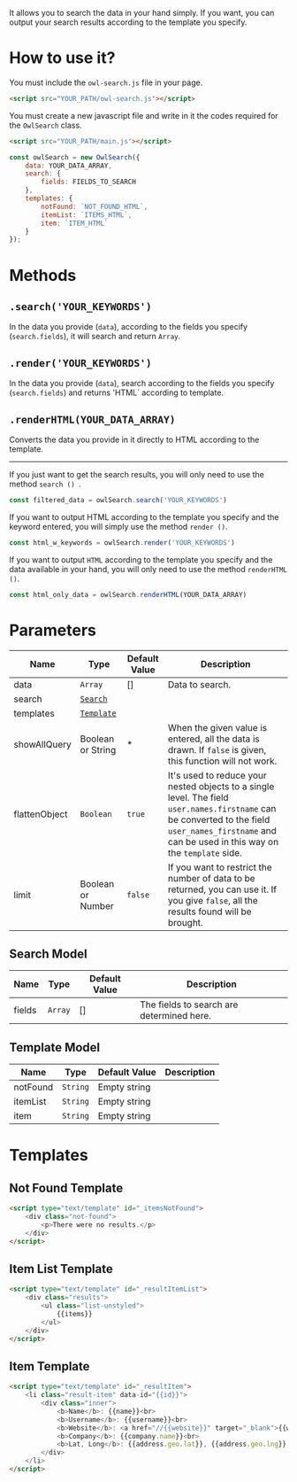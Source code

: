 It allows you to search the data in your hand simply. If you want, you can output your search results according to the template you specify.

# How to use it?
You must include the `owl-search.js` file in your page.

```html
<script src="YOUR_PATH/owl-search.js"></script>
```

You must create a new javascript file and write in it the codes required for the `OwlSearch` class.
```html
<script src="YOUR_PATH/main.js"></script>
```
```javascript
const owlSearch = new OwlSearch({
    data: YOUR_DATA_ARRAY,
    search: {
        fields: FIELDS_TO_SEARCH
    },
    templates: {
        notFound: `NOT_FOUND_HTML`,
        itemList: `ITEMS_HTML`,
        item: `ITEM_HTML`
    }
});
```

# Methods
## `.search('YOUR_KEYWORDS')`
In the data you provide (`data`), according to the fields you specify (`search.fields`), it will search and return `Array`.

## `.render('YOUR_KEYWORDS')`
In the data you provide (`data`), search according to the fields you specify (`search.fields`) and returns 'HTML` according to template.

## `.renderHTML(YOUR_DATA_ARRAY)`
Converts the data you provide in it directly to HTML according to the template.

---

If you just want to get the search results, you will only need to use the method `search () `.

```javascript
const filtered_data = owlSearch.search('YOUR_KEYWORDS')
```

If you want to output HTML according to the template you specify and the keyword entered, you will simply use the method `render ()`.

```javascript
const html_w_keywords = owlSearch.render('YOUR_KEYWORDS')
```

If you want to output `HTML` according to the template you specify and the data available in your hand, you will only need to use the method `renderHTML ()`.

```javascript
const html_only_data = owlSearch.renderHTML(YOUR_DATA_ARRAY)
```

# Parameters
|Name|Type|Default Value|Description|
|-|-|-|-|
|data|`Array`|[]|Data to search.|
|search|[`Search`](#search-model)|||
|templates|[`Template`](#template-model)|||
|showAllQuery|Boolean or String|*|When the given value is entered, all the data is drawn. If `false` is given, this function will not work.|
|flattenObject|`Boolean`|`true`|It's used to reduce your nested objects to a single level. The field `user.names.firstname` can be converted to the field `user_names_firstname` and can be used in this way on the `template` side.|
|limit|Boolean or Number|`false`|If you want to restrict the number of data to be returned, you can use it. If you give `false`, all the results found will be brought.|

## Search Model
|Name|Type|Default Value|Description|
|-|-|-|-|
|fields|`Array`|[]|The fields to search are determined here.|

## Template Model
|Name|Type|Default Value|Description|
|-|-|-|-|
|notFound|`String`|Empty string||
|itemList|`String`|Empty string||
|item|`String`|Empty string||

# Templates
## Not Found Template
```html
<script type="text/template" id="_itemsNotFound">
    <div class="not-found">
        <p>There were no results.</p>
    </div>
</script>
```

## Item List Template
```html
<script type="text/template" id="_resultItemList">
    <div class="results">
        <ul class="list-unstyled">
            {{items}}
        </ul>
    </div>
</script>
```

## Item Template
```html
<script type="text/template" id="_resultItem">
    <li class="result-item" data-id="{{id}}">
        <div class="inner">
            <b>Name</b>: {{name}}<br>
            <b>Username</b>: {{username}}<br>
            <b>Website</b>: <a href="//{{website}}" target="_blank">{{website}}</a><br>
            <b>Company</b>: {{company.name}}<br>
            <b>Lat, Long</b>: {{address.geo.lat}}, {{address.geo.lng}}
        </div>
    </li>
</script>
```
